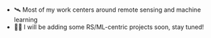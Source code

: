 - 🛰️ Most of my work centers around remote sensing and machine learning
- 👨‍💻 I will be adding some RS/ML-centric projects soon, stay tuned!

